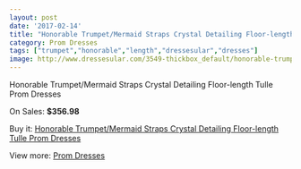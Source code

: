 ```yaml
---
layout: post
date: '2017-02-14'
title: "Honorable Trumpet/Mermaid Straps Crystal Detailing Floor-length Tulle Prom Dresses"
category: Prom Dresses
tags: ["trumpet","honorable","length","dressesular","dresses"]
image: http://www.dressesular.com/3549-thickbox_default/honorable-trumpet-mermaid-straps-crystal-detailing-floor-length-tulle-prom-dresses.jpg
---
```

Honorable Trumpet/Mermaid Straps Crystal Detailing Floor-length Tulle Prom Dresses

On Sales: **$356.98**
<a href="https://www.dressesular.com/prom-dresses/1274-honorable-trumpet-mermaid-straps-crystal-detailing-floor-length-tulle-prom-dresses.html"><amp-img layout="responsive" width="600" height="600" src="//www.dressesular.com/3549-thickbox_default/honorable-trumpet-mermaid-straps-crystal-detailing-floor-length-tulle-prom-dresses.jpg" alt="Honorable Trumpet/Mermaid Straps Crystal Detailing Floor-length Tulle Prom Dresses 0" /></a>
<a href="https://www.dressesular.com/prom-dresses/1274-honorable-trumpet-mermaid-straps-crystal-detailing-floor-length-tulle-prom-dresses.html"><amp-img layout="responsive" width="600" height="600" src="//www.dressesular.com/3550-thickbox_default/honorable-trumpet-mermaid-straps-crystal-detailing-floor-length-tulle-prom-dresses.jpg" alt="Honorable Trumpet/Mermaid Straps Crystal Detailing Floor-length Tulle Prom Dresses 1" /></a>

Buy it: [Honorable Trumpet/Mermaid Straps Crystal Detailing Floor-length Tulle Prom Dresses](https://www.dressesular.com/prom-dresses/1274-honorable-trumpet-mermaid-straps-crystal-detailing-floor-length-tulle-prom-dresses.html "Honorable Trumpet/Mermaid Straps Crystal Detailing Floor-length Tulle Prom Dresses")

View more: [Prom Dresses](https://www.dressesular.com/7-prom-dresses "Prom Dresses")